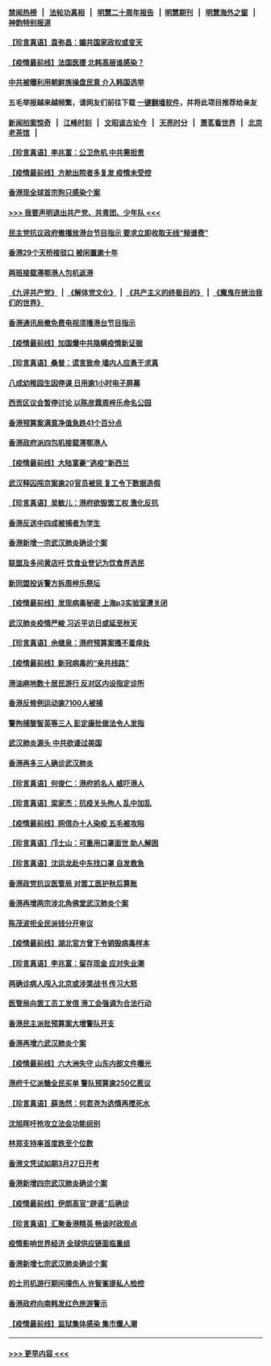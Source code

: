 #### [禁闻热榜](热点新闻.md?=0)  &nbsp;&nbsp;|&nbsp;&nbsp; [法轮功真相](https://github.com/gfw-breaker/truth/blob/master/README.md?=0) &nbsp;&nbsp;|&nbsp;&nbsp; [明慧二十周年报告](https://github.com/gfw-breaker/mh-reports/blob/master/README.md?=0) &nbsp;&nbsp;|&nbsp;&nbsp;[明慧期刊](https://github.com/gfw-breaker/mh-qikan) &nbsp;&nbsp;|&nbsp;&nbsp; [明慧海外之窗](https://github.com/gfw-breaker/mh-news/blob/master/README.md?=0) &nbsp;&nbsp;|&nbsp;&nbsp; [神韵特别报道](https://github.com/gfw-breaker/mh-news/blob/master/shenyun.md?=0)
#### [【珍言真语】袁弥昌：媚共国家政权或变天](../pages/nsc415/n11923199.md?t=03090331) 
#### [【疫情最前线】法国医援 北韩高层谁感染？](../pages/nsc415/n11920850.md?t=03090331) 
#### [中共被曝利用朝鲜族操盘民意 介入韩国选举](../pages/nsc415/n11921006.md?t=03090331) 
#### 五毛举报越来越频繁，请网友们前往下载 [一键翻墙软件](https://github.com/gfw-breaker/ssr-accounts)，并将此项目推荐给亲友
#### [新闻拍案惊奇](https://github.com/gfw-breaker/banned-news/blob/master/pages/link4.md) &nbsp;&nbsp;|&nbsp;&nbsp; [江峰时刻](https://github.com/gfw-breaker/banned-news/blob/master/pages/link4.md) &nbsp;&nbsp;|&nbsp;&nbsp; [文昭谈古论今](https://github.com/gfw-breaker/banned-news/blob/master/pages/link4.md) &nbsp;&nbsp;|&nbsp;&nbsp; [天亮时分](https://github.com/gfw-breaker/banned-news/blob/master/pages/link4.md) &nbsp;&nbsp;|&nbsp;&nbsp; [萧茗看世界](https://github.com/gfw-breaker/banned-news/blob/master/pages/link4.md) &nbsp;&nbsp;|&nbsp;&nbsp; [北京老茶馆](https://github.com/gfw-breaker/banned-news/blob/master/pages/link4.md) &nbsp;&nbsp;|&nbsp;&nbsp; 
#### [【珍言真语】李兆富：公卫危机 中共需担责](../pages/nsc415/n11920422.md?t=03090331) 
#### [【疫情最前线】方舱出院者多复发 疫情未受控](../pages/nsc415/n11918637.md?t=03090331) 
#### [香港现全球首宗狗只感染个案](../pages/nsc415/n11918710.md?t=03090331) 
#### [>>> 我要声明退出共产党、共青团、少年队 <<<](https://github.com/begood0513/goodnews/blob/master/quit/letter.md) 
#### [民主党抗议政府撤播放港台节目指示 要求立即收取无线“频谱费”](../pages/nsc415/n11918681.md?t=03090331) 
#### [香港29个天桥接驳口 被闲置逾十年](../pages/nsc415/n11918654.md?t=03090331) 
#### [两班接载滞鄂港人包机返港](../pages/nsc415/n11915855.md?t=03090331) 
#### [《九评共产党》](https://github.com/begood0513/9ping.md/blob/master/README.md) &nbsp;|&nbsp; [《解体党文化》](../../../../jtdwh.md/blob/master/README.md)  &nbsp;|&nbsp; [《共产主义的终极目的》](../../../../gczydzjmd.md/blob/master/README.md) &nbsp;|&nbsp; [《魔鬼在统治我们的世界》](../../../../mgztzwmdsj.md/blob/master/README.md) 
#### [香港通讯局撤免费电视须播港台节目指示](../pages/nsc415/n11915831.md?t=03090331) 
#### [【疫情最前线】加国爆中共隐瞒疫情新证据](../pages/nsc415/n11915482.md?t=03090331) 
#### [【珍言真语】桑普：谎言致命 墙内人应勇于求真](../pages/nsc415/n11915169.md?t=03090331) 
#### [八成幼稚园生因停课 日用逾1小时电子屏幕](../pages/nsc415/n11913263.md?t=03090331) 
#### [西贡区议会暂停讨论 以陈彦霖周梓乐命名公园](../pages/nsc415/n11913248.md?t=03090331) 
#### [香港预算案满意净值急跌41个百分点](../pages/nsc415/n11913236.md?t=03090331) 
#### [香港政府派四包机接载滞鄂港人](../pages/nsc415/n11913211.md?t=03090331) 
#### [【疫情最前线】大陆富豪“逃疫”新西兰](../pages/nsc415/n11913160.md?t=03090331) 
#### [武汉释囚闯京案逾20官员被惩 复工令下数据造假](../pages/nsc415/n11912743.md?t=03090331) 
#### [【珍言真语】吴敏儿：港府欲毁罢工权 激化反抗](../pages/nsc415/n11912457.md?t=03090331) 
#### [香港反送中四成被捕者为学生](../pages/nsc415/n11910730.md?t=03090331) 
#### [香港新增一宗武汉肺炎确诊个案](../pages/nsc415/n11910724.md?t=03090331) 
#### [联盟及多间黄店吁 饮食业登记为饮食界选民](../pages/nsc415/n11910718.md?t=03090331) 
#### [新同盟投诉警方拆周梓乐祭坛](../pages/nsc415/n11910707.md?t=03090331) 
#### [【疫情最前线】发现病毒秘密 上海p3实验室遭关闭](../pages/nsc415/n11910640.md?t=03090331) 
#### [武汉肺炎疫情严峻 习近平访日或延至秋天](../pages/nsc415/n11910570.md?t=03090331) 
#### [【珍言真语】佘继泉：港府预算案搔不着痒处](../pages/nsc415/n11910011.md?t=03090331) 
#### [【疫情最前线】新冠病毒的“亲共线路”](../pages/nsc415/n11907734.md?t=03090331) 
#### [港油麻地数十居民游行 反对区内设指定诊所](../pages/nsc415/n11907900.md?t=03090331) 
#### [香港反修例运动逾7100人被捕](../pages/nsc415/n11907922.md?t=03090331) 
#### [警拘捕黎智英等三人 彭定康批做法令人发指](../pages/nsc415/n11907905.md?t=03090331) 
#### [武汉肺炎源头 中共欲诿过美国](../pages/nsc415/n11907665.md?t=03090331) 
#### [香港再多三人确诊武汉肺炎](../pages/nsc415/n11907846.md?t=03090331) 
#### [【珍言真语】何俊仁：港府抓名人 威吓港人](../pages/nsc415/n11907561.md?t=03090331) 
#### [【珍言真语】梁家杰：抗疫关头拘人 乱中加乱](../pages/nsc415/n11907444.md?t=03090331) 
#### [【疫情最前线】网信办十人染疫 五毛被攻陷](../pages/nsc415/n11903757.md?t=03090331) 
#### [【珍言真语】邝士山：可重用口罩面世 助人解困](../pages/nsc415/n11903875.md?t=03090331) 
#### [【珍言真语】沈运龙赴中东找口罩 自发救急](../pages/nsc415/n11903291.md?t=03090331) 
#### [香港政党抗议医管局 对罢工医护秋后算账](../pages/nsc415/n11901746.md?t=03090331) 
#### [香港再增两宗涉北角佛堂武汉肺炎个案](../pages/nsc415/n11901737.md?t=03090331) 
#### [陈茂波拒全民派钱分开审议](../pages/nsc415/n11901672.md?t=03090331) 
#### [【疫情最前线】湖北官方曾下令销毁病毒样本](../pages/nsc415/n11901518.md?t=03090331) 
#### [【珍言真语】李兆富：留存现金 应对失业潮](../pages/nsc415/n11901448.md?t=03090331) 
#### [两确诊病人闯入北京或涉栗战书 传习大怒](../pages/nsc415/n11901180.md?t=03090331) 
#### [医管局向罢工员工发信 港工会强调为合法行动](../pages/nsc415/n11898870.md?t=03090331) 
#### [香港民主派批预算案大增警队开支](../pages/nsc415/n11898813.md?t=03090331) 
#### [香港再增六武汉肺炎个案](../pages/nsc415/n11898843.md?t=03090331) 
#### [【疫情最前线】六大洲失守 山东内部文件曝光](../pages/nsc415/n11898455.md?t=03090331) 
#### [港府千亿派糖全民买单 警队预算逾250亿惹议](../pages/nsc415/n11898608.md?t=03090331) 
#### [【珍言真语】薛浩然：何君尧为选情再搅死水](../pages/nsc415/n11898269.md?t=03090331) 
#### [沈旭晖吁抢攻立法会功能组别](../pages/nsc415/n11896084.md?t=03090331) 
#### [林郑支持率首度跌至个位数](../pages/nsc415/n11896058.md?t=03090331) 
#### [香港文凭试如期3月27日开考](../pages/nsc415/n11896055.md?t=03090331) 
#### [香港新增四宗武汉肺炎确诊个案](../pages/nsc415/n11896040.md?t=03090331) 
#### [【疫情最前线】伊朗高官“辟谣”后确诊](../pages/nsc415/n11895902.md?t=03090331) 
#### [【珍言真语】汇聚香港精英 畅谈时政观点](../pages/nsc415/n11895733.md?t=03090331) 
#### [疫情影响世界经济 全球供应链面临重组](../pages/nsc415/n11895634.md?t=03090331) 
#### [香港新增七宗武汉肺炎确诊个案](../pages/nsc415/n11893498.md?t=03090331) 
#### [的士司机游行期间撞伤人 许智峯提私人检控](../pages/nsc415/n11893483.md?t=03090331) 
#### [香港政府向南韩发红色旅游警示](../pages/nsc415/n11893398.md?t=03090331) 
#### [【疫情最前线】监狱集体感染 集市爆人潮](../pages/nsc415/n11893181.md?t=03090331) 

----
#### [ >>> 更早内容 <<< ](../indexes/nsc415-earlier.md)
